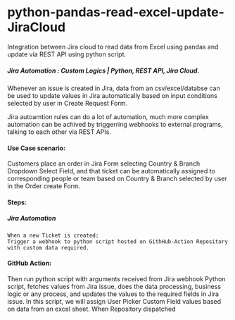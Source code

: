 # python-pandas-read-excel-update-JiraCloud
Integration between Jira cloud to read data from Excel using pandas and update via REST API using python script.


##### Jira Automation : Custom Logics | Python, REST API, Jira Cloud.
Whenever an issue is created in Jira, data from an csv/excel/databse can be used to update values in Jira automatically based on input conditions selected by user in Create Request Form.

Jira autoamtion rules can do a lot of automation, much more complex automation can be achived by triggerring webhooks to external programs, talking to each other via REST APIs.

#### Use Case scenario:
Customers place an order in Jira Form selecting Country & Branch Dropdown Select Field, and that ticket can be automatically assigned to corresponding people or team based on Country & Branch selected by user in the Order create Form.

#### Steps:

##### Jira Automation
    When a new Ticket is created:
    Trigger a webhook to python script hosted on GithHub-Action Repository with custom data required.
#### GitHub Action:
  Then run python script with arguments received from Jira webhook
  Python script, fetches values from Jira issue, does the data processing, business logic or any process, and updates the values to the required fields in Jira issue.
  In this script, we will assign User Picker Custom Field values based on data from an excel sheet.
  When Repository dispatched
  
